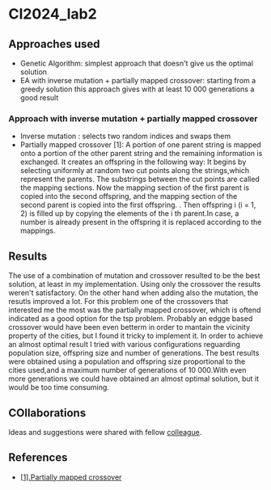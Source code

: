 # CI2024_lab2

## Approaches used

* Genetic Algorithm: simplest approach that doesn't give us the optimal solution
* EA with inverse mutation + partially mapped crossover: starting from a greedy solution this approach gives with at least 10 000 generations a good result

### Approach with inverse mutation + partially mapped crossover

* Inverse mutation  : selects two random indices and swaps them
* Partially mapped crossover [1]: A portion of one parent string is mapped onto a portion of the other parent string and the remaining information is exchanged. It creates an offspring in the following way: It begins by selecting uniformly at random two cut points along the strings,which represent the parents. The substrings between the cut points are called the mapping sections. Now the mapping section of the first parent is copied into the second offspring, and the mapping section of the second parent is copied into the first offspring. . Then offspring i (i = 1, 2) is filled up by copying the elements of the i th parent.In case, a number is already present in the offspring it is replaced according to the mappings.

## Results
The use of a combination of mutation and crossover resulted to be the best solution, at least in my implementation. Using only the crossover the results weren't satisfactory. On the other hand when adding also the mutation, the resutls improved a lot. For this problem one of the crossovers that interested me the most was the partially mapped crossover, which is oftend indicated as a good option for the tsp problem. Probably an edgge based crossover would have been even betterm in order to mantain the vicinity property of the cities, but I found it tricky to implement it.
In order to achieve an almost optimal result I tried with various configurations reguarding population size, offspring size and number of generations. The best results were obtained using a population and offspring size proportional to the cities used,and a maximum number of generations of 10 000.With even more generations we could have obtained an almost optimal solution, but it would be too time consuming.


## COllaborations
Ideas and suggestions were shared with fellow  [colleague](https://github.com/GioSilve).

## References

* [[1].Partially mapped crossover](https://ictactjournals.in/paper/IJSC_V6_I1_paper_4_pp_1083_1092.pdf)
